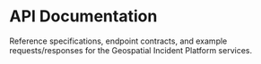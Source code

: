 # API Documentation

Reference specifications, endpoint contracts, and example requests/responses for the Geospatial Incident Platform services.
